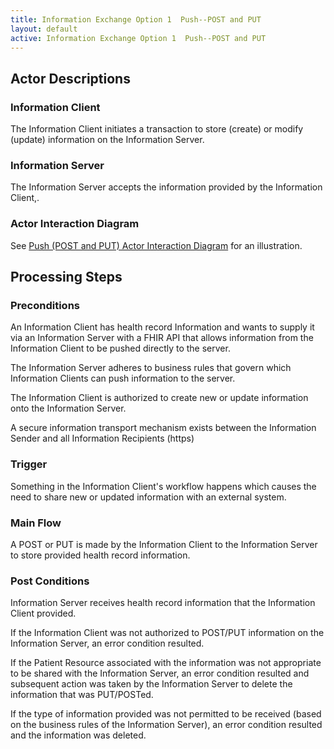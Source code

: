 ```yaml
---
title: Information Exchange Option 1  Push--POST and PUT
layout: default
active: Information Exchange Option 1  Push--POST and PUT
---
```


## Actor Descriptions
### Information Client
The Information Client initiates a transaction to store (create) or modify (update) information on the Information Server.
### Information Server
The Information Server accepts the information provided by the Information Client,.
### Actor Interaction Diagram
See <a href="https://trifolia-fhir.lantanagroup.com/igs/davinci-cdex/Push_(POST_and_PUT).html">Push (POST and PUT) Actor Interaction Diagram</a> for an illustration.

## Processing Steps
### Preconditions
An Information Client has health record Information and wants to supply it via an Information Server with a FHIR API that allows information from the Information Client to be pushed directly to the server.

The Information Server adheres to business rules that govern which Information Clients can push information to the server.

The Information Client is authorized to create new or update information onto the Information Server. 

A secure information transport mechanism exists between the Information Sender and all Information Recipients (https)

### Trigger
Something in the Information Client's workflow happens which causes the need to share new or updated information with an external system.

### Main Flow
A POST or PUT is made by the Information Client to the Information Server to store provided health record information.  

### Post Conditions
Information Server receives health record information that the Information Client provided.  

If the Information Client was not authorized to POST/PUT information on the Information Server, an error condition resulted.

If the Patient Resource associated with the information was not appropriate to be shared with the Information Server, an error condition resulted and subsequent action was taken by the Information Server to delete the information that was PUT/POSTed.

If the type of information provided was not permitted to be received (based on the business rules of the Information Server), an error condition resulted and the information was deleted.



